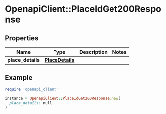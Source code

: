 # OpenapiClient::PlaceIdGet200Response

## Properties

| Name | Type | Description | Notes |
| ---- | ---- | ----------- | ----- |
| **place_details** | [**PlaceDetails**](PlaceDetails.md) |  |  |

## Example

```ruby
require 'openapi_client'

instance = OpenapiClient::PlaceIdGet200Response.new(
  place_details: null
)
```

